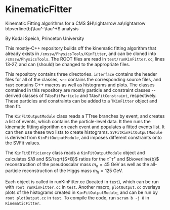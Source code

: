 # KinematicFitter
Kinematic Fitting algorithms for a CMS $H\rightarrow aa\rightarrow b\overline{b}\tau^-\tau^+$ analysis

By Kodai Speich, Princeton University

This mostly-C++ repository builds off the kinematic fitting algorithm that already exists in ```/cmssw/PhysicsTools/KinFitter```, and can be cloned into ```/cmssw/PhysicsTools```.  The ROOT files are read in ```test/runKinFitter.cc```, lines 13-27, and can (should) be changed to the appropriate files.

This repository contains three directories.  ```interface``` contains the header files for all of the classes, ```src``` contains the corresponding source files, and ```test``` contains C++ macros as well as histograms and plots.  The classes contained in this repository are mostly particle and constraint classes -- derived classes of ```TAbsFitParticle``` and ```TAbsFitConstraint```, respectively.  These particles and constraints can be added to a ```TKinFitter``` object and then fit.

The ```KinFitOutputModule``` class reads a TTree branches by event, and creates a list of events, which contains the particle-level data.  It then runs the kinematic fitting algorithm on each event and populates a fitted events list.  It can then use these two lists to create histograms.  ```SVFitKinFitOutputModule``` is derived from ```KinFitOutputModule```, and imposes different constraints onto the SVFit values.

The ```KinFitEfficiency``` class reads a ```KinFitOutputModule``` object and calculates $S/B$ and $S/\sqrt{S+B}$ ratios for the $\tau^-\tau^+$ and $b\overline{b}$ reconstruction of the pseudoscalar mass $m_a=45$ GeV as well as the all-particle reconstruction of the Higgs mass $m_h=125$ GeV.

Each object is called in runKinFitter.cc (located in ```test```), which can be run with ```root runKinFitter.cc``` in ```test```.  Another macro, ```plotOutput.cc``` overlays plots of the histograms created in ```KinFitOutputModule```, and can be run by ```root plotOutput.cc``` in ```test```.  To compile the code, run ```scram b -j 8``` in ```KinematicFitter```.
